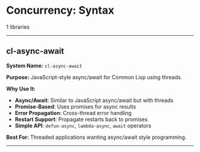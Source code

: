 # Concurrency: Syntax

1 libraries

---

## cl-async-await

**System Name:** `cl-async-await`

**Purpose:** JavaScript-style async/await for Common Lisp using threads.

**Why Use It:**
- **Async/Await**: Similar to JavaScript async/await but with threads
- **Promise-Based**: Uses promises for async results
- **Error Propagation**: Cross-thread error handling
- **Restart Support**: Propagate restarts back to promises
- **Simple API**: `defun-async`, `lambda-async`, `await` operators

**Best For:** Threaded applications wanting async/await style programming.

---


